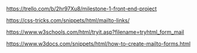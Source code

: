https://trello.com/b/2hr97Xu8/milestone-1-front-end-project


https://css-tricks.com/snippets/html/mailto-links/

https://www.w3schools.com/html/tryit.asp?filename=tryhtml_form_mail

https://www.w3docs.com/snippets/html/how-to-create-mailto-forms.html











